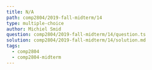 ```yaml
---
title: N/A
path: comp2804/2019-fall-midterm/14
type: multiple-choice
author: Michiel Smid
question: comp2804/2019-fall-midterm/14/question.ts
solution: comp2804/2019-fall-midterm/14/solution.md
tags:
  - comp2804
  - comp2804-midterm
---
```

